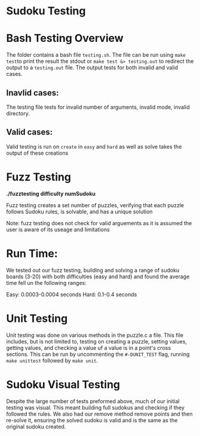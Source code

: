 # Sudoku Testing

# Bash Testing Overview

The folder contains a bash file `testing.sh`. The file can be run using `make test`to print the result the stdout or `make test &> testing.out` to redirect the output to a `testing.out` file. The output tests for both invalid and valid cases.

## Inavlid cases:

The testing file tests for invalid number of arguments, invalid mode, invalid directory.

## Valid cases: 

Valid testing is run on  `create` in `easy` and `hard` as well as solve takes the output of these creations

# Fuzz Testing

**./fuzztesting difficulty numSudoku**

Fuzz testing creates a set number of puzzles, verifying that each puzzle follows Sudoku rules, is solvable, and has a unique solution

Note: fuzz testing does not check for valid arguements as it is assumed the user is aware of its useage and limitations

# Run Time:

We tested out our fuzz testing, building and solving a range of sudoku boards (3-20) with both difficulties (easy and hard) and found the average time fell un the following ranges:

Easy: 0.0003-0.0004 seconds
Hard: 0.1-0.4 seconds 

# Unit Testing

Unit testing was done on various methods in the puzzle.c a file. This file includes, but is not limited to, testing on creating a puzzle, setting values, getting values, and checking a value uf a value is in a point's cross sections. This can be run by uncommenting the `#-DUNIT_TEST` flag, running `make unittest` followed by `make unit`. 

# Sudoku Visual Testing

Despite the large number of tests preformed above, much of our initial testing was visual. This meant building full sudokus and checking if they followed the rules. We also had our remove method remove points and then re-solve it, ensuring the solved sudoku is valid and is the same as the original sudoku created.